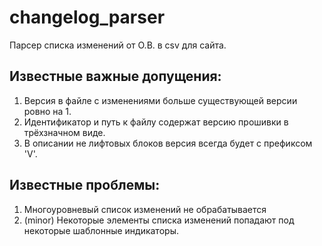 # changelog_parser
Парсер списка изменений от О.В. в csv для сайта.

## Известные важные допущения:
1. Версия в файле с изменениями больше существующей версии ровно на 1.
2. Идентификатор и путь к файлу содержат версию прошивки в трёхзначном виде.
3. В описании не лифтовых блоков версия всегда будет с префиксом 'V'.

## Известные проблемы:
 1. Многоуровневый список изменений не обрабатывается
 2. (minor) Некоторые элементы списка изменений попадают под некоторые шаблонные индикаторы.
